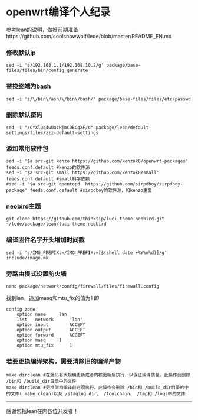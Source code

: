 # openwrt编译个人纪录

参考lean的说明，做好前期准备https://github.com/coolsnowwolf/lede/blob/master/README_EN.md

### 修改默认ip
```shell
sed -i 's/192.168.1.1/192.168.10.2/g' package/base-files/files/bin/config_generate
```

### 替换终端为bash
```shell
sed -i 's/\/bin\/ash/\/bin\/bash/' package/base-files/files/etc/passwd
```

### 删除默认密码
```shell
sed -i "/CYXluq4wUazHjmCDBCqXF/d" package/lean/default-settings/files/zzz-default-settings
```

### 添加常用软件包
```shell
sed -i '$a src-git kenzo https://github.com/kenzok8/openwrt-packages' feeds.conf.default #kenzo的软件源
sed -i '$a src-git small https://github.com/kenzok8/small' feeds.conf.default #small科学依赖
#sed -i '$a src-git opentopd  https://github.com/sirpdboy/sirpdboy-package' feeds.conf.default #sirpdboy的软件源，和kenzo重复
```

### neobird主题
```shell
git clone https://github.com/thinktip/luci-theme-neobird.git  ~/lede/package/lean/luci-theme-neobird
```

### 编译固件名字开头增加时间戳
```shell
sed -i 's/IMG_PREFIX:=/IMG_PREFIX:=[$(shell date +%Y%m%d)]/g' include/image.mk
```

### 旁路由模式设置防火墙
```shell
nano package/network/config/firewall/files/firewall.config
```
找到lan，追加masq和mtu_fix的值为1
即
```shell
config zone
	option name		lan
	list   network		'lan'
	option input		ACCEPT
	option output		ACCEPT
	option forward		ACCEPT
	option masq		1
	option mtu_fix		1
```

### 若要更换编译架构，需要清除旧的编译产物
```shell
make dirclean #在源码有大规模更新或者内核更新后执行，以保证编译质量。此操作会删除 /bin和 /build_dir目录中的文件
make dirclean #更换架构编译前必须执行。此操作会删除 /bin和 /build_dir目录的中的文件( make clean)以及 /staging_dir、 /toolchain、 /tmp和 /logs中的文件
```

****
感谢包括lean在内各位开发者！
